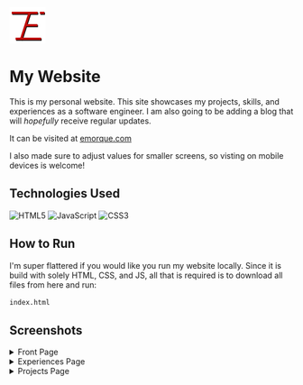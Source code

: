 ![My Logo](img/logo.svg)

# My Website
This is my personal website. This site showcases my projects, skills, and experiences as a software engineer. I am also going to be adding a blog that will *hopefully* receive regular updates. 

It can be visited at [emorque.com](https://emorque.github.io/Portfolio/)

I also made sure to adjust values for smaller screens, so visting on mobile devices is welcome!

## Technologies Used
![HTML5](https://img.shields.io/badge/html5-%23E34F26.svg?style=for-the-badge&logo=html5&logoColor=white)
![JavaScript](https://img.shields.io/badge/javascript-%23323330.svg?style=for-the-badge&logo=javascript&logoColor=%23F7DF1E)
![CSS3](https://img.shields.io/badge/css3-%231572B6.svg?style=for-the-badge&logo=css3&logoColor=white)

## How to Run
I'm super flattered if you would like you run my website locally.
Since it is build with solely HTML, CSS, and JS, all that is required is to download all files from here and run:
``` bash
index.html
```

## Screenshots
<details>
  <summary>Front Page</summary>
    <img src="https://github.com/user-attachments/assets/8d21626a-7699-4ae9-88c1-36ef2e006a23" alt="Home Page"/>
</details>

<details>
  <summary>Experiences Page</summary>
    <img src="https://github.com/user-attachments/assets/4e588ef8-71b6-45e8-99d3-c1e34d80f6af" alt="Experiences Page"/>

</details>

<details>
  <summary>Projects Page</summary>
    <img src="https://github.com/user-attachments/assets/d23f8aab-8381-426c-81c6-446a39444af6" alt="Projects Page"/>
</details>
<!-- 
  ![emorque com](https://github.com/user-attachments/assets/8d21626a-7699-4ae9-88c1-36ef2e006a23)
  ![emorque com_experience html](https://github.com/user-attachments/assets/4e588ef8-71b6-45e8-99d3-c1e34d80f6af)
  ![emorque com_projects html](https://github.com/user-attachments/assets/d23f8aab-8381-426c-81c6-446a39444af6)
   --->
